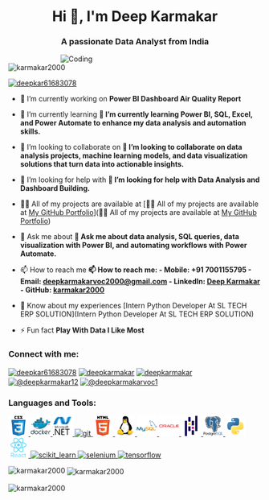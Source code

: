 <h1 align="center">Hi 👋, I'm Deep Karmakar</h1>
<h3 align="center">A passionate Data Analyst from India</h3>
<img align="right" alt="Coding" width="400" src="https://cdn.dribbble.com/users/1162077/screenshots/3848914/programmer.gif">

<p align="left"> <img src="https://komarev.com/ghpvc/?username=karmakar2000&label=Profile%20views&color=0e75b6&style=flat" alt="karmakar2000" /> </p>

<p align="left"> <a href="https://twitter.com/deepkar61683078" target="blank"><img src="https://img.shields.io/twitter/follow/deepkar61683078?logo=twitter&style=for-the-badge" alt="deepkar61683078" /></a> </p>

- 🔭 I’m currently working on **Power BI Dashboard Air Quality Report**

- 🌱 I’m currently learning **🌱 I’m currently learning **Power BI, SQL, Excel, and Power Automate** to enhance my data analysis and automation skills.**

- 👯 I’m looking to collaborate on **💼 I’m looking to collaborate on **data analysis projects, machine learning models, and data visualization solutions that turn data into actionable insights.****

- 🤝 I’m looking for help with **🤝 I’m looking for help with **Data Analysis and Dashboard Building.****

- 👨‍💻 All of my projects are available at [👨‍💻 All of my projects are available at [My GitHub Portfolio](https://github.com/karmakar2000)](👨‍💻 All of my projects are available at [My GitHub Portfolio](https://github.com/karmakar2000))

- 💬 Ask me about **💬 Ask me about **data analysis, SQL queries, data visualization with Power BI, and automating workflows with Power Automate.****

- 📫 How to reach me **📫 How to reach me: - **Mobile:** +91 7001155795 - **Email:** deepkarmakarvoc2000@gmail.com - **LinkedIn:** [Deep Karmakar](https://www.linkedin.com/in/deepkarmakar) - **GitHub:** [karmakar2000](https://github.com/karmakar2000)**

- 📄 Know about my experiences [Intern Python Developer At SL TECH ERP SOLUTION](Intern Python Developer At SL TECH ERP SOLUTION)

- ⚡ Fun fact **Play With Data I Like Most**

<h3 align="left">Connect with me:</h3>
<p align="left">
<a href="https://twitter.com/deepkar61683078" target="blank"><img align="center" src="https://raw.githubusercontent.com/rahuldkjain/github-profile-readme-generator/master/src/images/icons/Social/twitter.svg" alt="deepkar61683078" height="30" width="40" /></a>
<a href="https://linkedin.com/in/deepkarmakar" target="blank"><img align="center" src="https://raw.githubusercontent.com/rahuldkjain/github-profile-readme-generator/master/src/images/icons/Social/linked-in-alt.svg" alt="deepkarmakar" height="30" width="40" /></a>
<a href="https://kaggle.com/deepkarmakar" target="blank"><img align="center" src="https://raw.githubusercontent.com/rahuldkjain/github-profile-readme-generator/master/src/images/icons/Social/kaggle.svg" alt="deepkarmakar" height="30" width="40" /></a>
<a href="https://www.youtube.com/c/@deepkarmakar12" target="blank"><img align="center" src="https://raw.githubusercontent.com/rahuldkjain/github-profile-readme-generator/master/src/images/icons/Social/youtube.svg" alt="@deepkarmakar12" height="30" width="40" /></a>
<a href="https://www.hackerrank.com/@deepkarmakarvoc1" target="blank"><img align="center" src="https://raw.githubusercontent.com/rahuldkjain/github-profile-readme-generator/master/src/images/icons/Social/hackerrank.svg" alt="@deepkarmakarvoc1" height="30" width="40" /></a>
</p>

<h3 align="left">Languages and Tools:</h3>
<p align="left"> <a href="https://www.w3schools.com/css/" target="_blank" rel="noreferrer"> <img src="https://raw.githubusercontent.com/devicons/devicon/master/icons/css3/css3-original-wordmark.svg" alt="css3" width="40" height="40"/> </a> <a href="https://www.docker.com/" target="_blank" rel="noreferrer"> <img src="https://raw.githubusercontent.com/devicons/devicon/master/icons/docker/docker-original-wordmark.svg" alt="docker" width="40" height="40"/> </a> <a href="https://dotnet.microsoft.com/" target="_blank" rel="noreferrer"> <img src="https://raw.githubusercontent.com/devicons/devicon/master/icons/dot-net/dot-net-original-wordmark.svg" alt="dotnet" width="40" height="40"/> </a> <a href="https://git-scm.com/" target="_blank" rel="noreferrer"> <img src="https://www.vectorlogo.zone/logos/git-scm/git-scm-icon.svg" alt="git" width="40" height="40"/> </a> <a href="https://www.w3.org/html/" target="_blank" rel="noreferrer"> <img src="https://raw.githubusercontent.com/devicons/devicon/master/icons/html5/html5-original-wordmark.svg" alt="html5" width="40" height="40"/> </a> <a href="https://www.linux.org/" target="_blank" rel="noreferrer"> <img src="https://raw.githubusercontent.com/devicons/devicon/master/icons/linux/linux-original.svg" alt="linux" width="40" height="40"/> </a> <a href="https://www.mysql.com/" target="_blank" rel="noreferrer"> <img src="https://raw.githubusercontent.com/devicons/devicon/master/icons/mysql/mysql-original-wordmark.svg" alt="mysql" width="40" height="40"/> </a> <a href="https://www.oracle.com/" target="_blank" rel="noreferrer"> <img src="https://raw.githubusercontent.com/devicons/devicon/master/icons/oracle/oracle-original.svg" alt="oracle" width="40" height="40"/> </a> <a href="https://pandas.pydata.org/" target="_blank" rel="noreferrer"> <img src="https://raw.githubusercontent.com/devicons/devicon/2ae2a900d2f041da66e950e4d48052658d850630/icons/pandas/pandas-original.svg" alt="pandas" width="40" height="40"/> </a> <a href="https://www.postgresql.org" target="_blank" rel="noreferrer"> <img src="https://raw.githubusercontent.com/devicons/devicon/master/icons/postgresql/postgresql-original-wordmark.svg" alt="postgresql" width="40" height="40"/> </a> <a href="https://www.python.org" target="_blank" rel="noreferrer"> <img src="https://raw.githubusercontent.com/devicons/devicon/master/icons/python/python-original.svg" alt="python" width="40" height="40"/> </a> <a href="https://reactjs.org/" target="_blank" rel="noreferrer"> <img src="https://raw.githubusercontent.com/devicons/devicon/master/icons/react/react-original-wordmark.svg" alt="react" width="40" height="40"/> </a> <a href="https://scikit-learn.org/" target="_blank" rel="noreferrer"> <img src="https://upload.wikimedia.org/wikipedia/commons/0/05/Scikit_learn_logo_small.svg" alt="scikit_learn" width="40" height="40"/> </a> <a href="https://www.selenium.dev" target="_blank" rel="noreferrer"> <img src="https://raw.githubusercontent.com/detain/svg-logos/780f25886640cef088af994181646db2f6b1a3f8/svg/selenium-logo.svg" alt="selenium" width="40" height="40"/> </a> <a href="https://www.tensorflow.org" target="_blank" rel="noreferrer"> <img src="https://www.vectorlogo.zone/logos/tensorflow/tensorflow-icon.svg" alt="tensorflow" width="40" height="40"/> </a> </p>

<p><img align="left" src="https://github-readme-stats.vercel.app/api/top-langs?username=karmakar2000&show_icons=true&locale=en&layout=compact" alt="karmakar2000" /></p>

<p>&nbsp;<img align="center" src="https://github-readme-stats.vercel.app/api?username=karmakar2000&show_icons=true&locale=en" alt="karmakar2000" /></p>

<p><img align="center" src="https://github-readme-streak-stats.herokuapp.com/?user=karmakar2000&" alt="karmakar2000" /></p>
